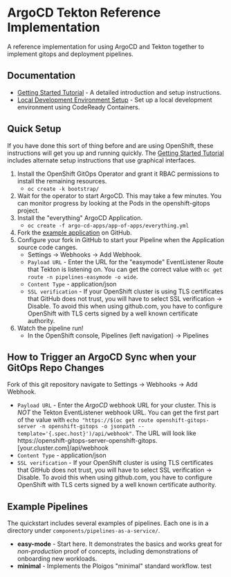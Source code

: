 # ArgoCD Tekton Reference Implementation

A reference implementation for using ArgoCD and Tekton together to implement gitops and deployment pipelines.

## Documentation
* [Getting Started Tutorial](https://ploigos.github.io/argocd-tekton-reference/) - A detailed introduction and setup instructions.
* [Local Development Environment Setup](https://github.com/ploigos/argocd-tekton-reference/blob/main/docs/Local_Dev_Environment.md) - Set up a local development environment using CodeReady Containers.

## Quick Setup
If you have done this sort of thing before and are using OpenShift, these instructions will get you up and running quickly. The [Getting Started Tutorial](https://ploigos.github.io/argocd-tekton-reference/) includes alternate setup instructions that use graphical interfaces.
1. Install the OpenShift GitOps Operator and grant it RBAC permissions to install the remaining resources.
   * `oc create -k bootstrap/`
2. Wait for the operator to start ArgoCD. This may take a few minutes. You can monitor progress by looking at the Pods in the openshift-gitops project.
3. Install the "everything" ArgoCD Application.
   * `oc create -f argo-cd-apps/app-of-apps/everything.yml`
4. Fork the [example application](https://github.com/ploigos-reference-apps/pipelines-vote-api) on GitHub.
5. Configure your fork in  GitHub to start your Pipeline when the Application source code canges.
   * Settings -> Webhooks -> Add Webhook.
   * `Payload URL` - Enter the URL for the "easymode" EventListener Route that Tekton is listening on. You can get the correct value with `oc get route -n pipelines-easymode -o wide`.
   * `Content Type` - application/json
   * `SSL verification` - If your OpenShift cluster is using TLS certificates that GitHub does not trust, you will have to select SSL verification -> Disable. To avoid this when using github.com, you have to configure OpenShift with TLS certs signed by a well known certificate authority.
6. Watch the pipeline run!
   * In the OpenShift console, Pipelines (left navigation) -> Pipelines 

## How to Trigger an ArgoCD Sync when your GitOps Repo Changes
Fork of this git repository navigate to Settings -> Webhooks -> Add Webhook.
* `Payload URL` - Enter the *ArgoCD* webhook URL for your cluster. This is *NOT* the Tekton EventListener webhook URL. You can get the first part of the value with `echo "https://$(oc get route openshift-gitops-server -n openshift-gitops -o jsonpath --template='{.spec.host}')/api/webhook"`. The URL will look like https://openshift-gitops-server-openshift-gitops.[your.cluster.com]/api/webhook
* `Content Type` - application/json
* `SSL verification` - If your OpenShift cluster is using TLS certificates that GitHub does not trust, you will have to select SSL verification -> Disable. To avoid this when using github.com, you have to configure OpenShift with TLS certs signed by a well known certificate authority.

## Example Pipelines
The quickstart includes several examples of pipelines.
Each one is in a directory under `components/pipelines-as-a-service/`.

* **easy-mode** - Start here. It demonstrates the basics and works great for *non-production* proof of concepts, including demonstrations of onboarding new workloads.
* **minimal** - Implements the Ploigos "minimal" standard workflow.
test
